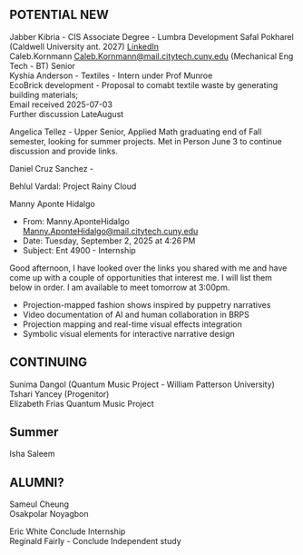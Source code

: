 ## POTENTIAL NEW  
Jabber Kibria  -  CIS Associate Degree  - Lumbra Development
Safal Pokharel (Caldwell University ant. 2027) [LinkedIn](https://www.linkedin.com/in/safal-pokharel-55389821a?utm_source=share&utm_campaign=share_via&utm_content=profile&utm_medium=ios_app)  
Caleb.Kornmann <Caleb.Kornmann@mail.citytech.cuny.edu>  (Mechanical Eng Tech - BT) Senior  
Kyshia Anderson - Textiles - Intern under Prof Munroe  
  EcoBrick development - Proposal to comabt textile waste by generating building materials;  
  Email received 2025-07-03  
  Further discussion LateAugust 
  
Angelica Tellez - Upper Senior, Applied Math graduating end of Fall semester, looking for summer projects.  Met in Person June 3 to continue discussion and provide links.  

Daniel Cruz Sanchez - 

Behlul Vardal: Project Rainy Cloud  

Manny Aponte Hidalgo
- From: Manny.AponteHidalgo <Manny.AponteHidalgo@mail.citytech.cuny.edu>
- Date: Tuesday, September 2, 2025 at 4:26 PM
- Subject: Ent 4900 - Internship

Good afternoon, I have looked over the links you shared with me and have come up with a couple of opportunities that interest me. I will list them below in order. I am available to meet tomorrow at 3:00pm. 

- Projection-mapped fashion shows inspired by puppetry narratives
- Video documentation of AI and human collaboration in BRPS
- Projection mapping and real-time visual effects integration 
- Symbolic visual elements for interactive narrative design

## CONTINUING

Sunima Dangol (Quantum Music Project - William Patterson University)  
Tshari Yancey  (Progenitor)  
Elizabeth Frias Quantum Music Project


## Summer
Isha Saleem 


## ALUMNI?  
Sameul Cheung  
Osakpolar Noyagbon  

Eric White Conclude Internship  
Reginald Fairly - Conclude Independent study  






